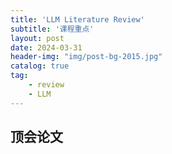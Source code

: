 ```yaml
---
title: 'LLM Literature Review'
subtitle: '课程重点'
layout: post
date: 2024-03-31
header-img: "img/post-bg-2015.jpg"
catalog: true
tag: 
    - review
    - LLM
---
```


## 顶会论文

